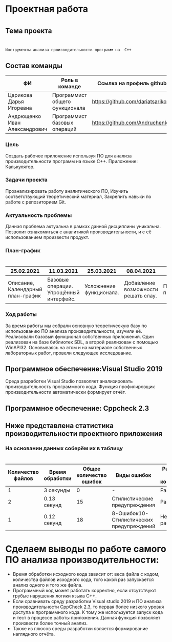 # Проектная работа
#
## Тема проекта
#
```sh
Инструменты анализа производительности программ на  C++
```
 ## Состав команды
| ФИ | Роль в команде | Ссылка на профиль github |
| ------ | ------ | ------ |
| Царикова Дарья Игоревна| Программист общего функционала | https://github.com/dariatsarikova |
| Андрющенко Иван Александрович| Программист базовых операций | https://github.com/Andruchenko |

### Цель
Создать рабочее приложение используя ПО для анализа производительности программ на языке С++.  Приложение: Калькулятор.
### Задачи проекта
 Проанализировать работу аналитического ПО, Изучить соответствующий теоретический материал, Закрепить навыки по работе с репозиторием Git.
 ### Актуальность проблемы
 Данная проблема актуальна в рамках данной дисциплины  уникальна. Позволит ознакомиться с аналитикой производительности, и с её использованием произвести продукт.
 
### План-график
#
|25.02.2021|11.03.2021|25.03.2021|08.04.2021|22.04.2021|06.05.2021|20.05.2021|31.05.2021|
| ------ | ------ | ------ |  ------ |  ------ |  ------ |  ------ |  ------ |
|Описание, Календарный план-график|Базовые операции. Упрощённый интерфейс.|Усложнение функционала.|Добавление возможности решать слау.|Проведение анализа производительности.|Проведение тестов функцилонала.|Формирование отчёта, подготовка презентации.|Защита работы.|
### Ход работы
За время работы мы собрали основную теоретическую базу по использованию ПО анализа производительности, изучили её. Реализовали базовый функционал собственных приложений. 
Один реализован на базе библиотек SDL, а второй реализован с помощью WinAPI32. Основываясь на этом и на материале собственных лабораторных работ, провели следующее исследование.
## Программное обеспечение:Visual Studio 2019
Среда разработки Visual Studio позволяет анализировать производительность программного кода. Функция профилировщик производительности автоматически формирует отчёт. 

## Программное обеспечение: Cppcheck 2.3
## Ниже представлена статистика производительности проектного приложения
### На основании данных соберём их в таблицу
#
|Количество файлов|Время обработки|Общее количество ошибок|Виды ошибок|Работает ли корректно|
| ------ | ------ | ------ |  ------ |  ------ |
|1|3 секунды|0|-|Работает|
|2|	0.13 секунд|	15|	Стилистические предупреждения|	Работает|
|1|	0.12 секунд|	18|	8-Ошибок10-Стилистических предупреждений|	Не работает|
# Сделаем выводы по работе самого ПО анализа производительности:
+	Время обработки исходного кода зависит от: веса файла с кодом, количества файлов исходного кода, того какой раз запускается анализ одного и того же файла.
+	Программный код может работать корректно, если отсутствуют грубые нарушения логики языка C++.
+	Если сравнивать среду разработки Visual studio 2019 и ПО анализа производительности CppCheck 2.3, то первая более  низкого уровня доступа к программного кода. К тому же используется запуск кода и тест в процессе работы приложения. Данная функция позволяет произвести более точный анализ.
+ Также из плюсов среды разработки является формирование наглядного отчёта.
